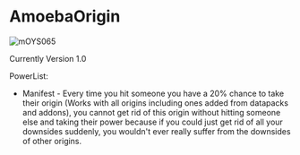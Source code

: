 # AmoebaOrigin
![mOYS065](https://user-images.githubusercontent.com/66085821/139559188-eb49fd20-4297-4171-a897-39dc8490ab65.PNG)

Currently Version 1.0

PowerList:
 - Manifest - Every time you hit someone you have a 20% chance to take their origin (Works with all origins including ones added from datapacks and addons),
    you cannot get rid of this origin without hitting someone else and taking their power because if you could just get rid of all your downsides suddenly, 
    you wouldn't ever really suffer from the downsides of other origins.
